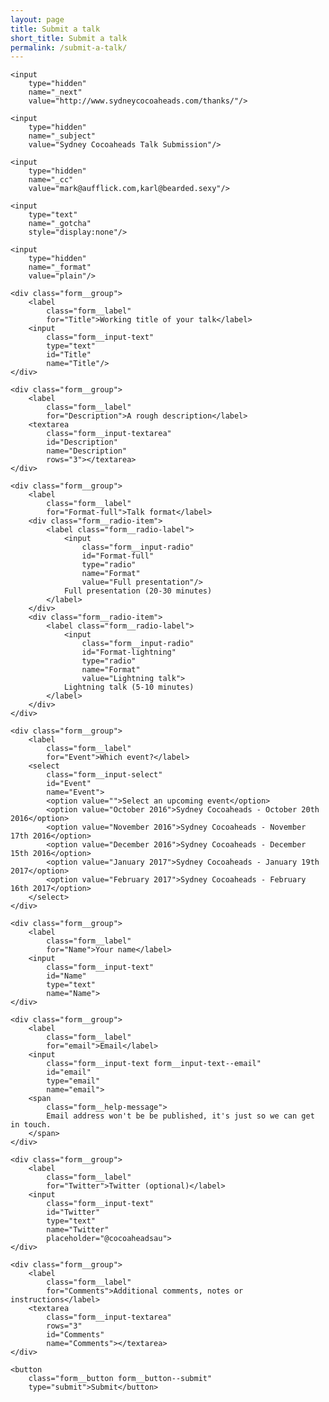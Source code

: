 ```yaml
---
layout: page
title: Submit a talk
short_title: Submit a talk
permalink: /submit-a-talk/
---
```


<form
    action="https://formspree.io/karlbowden1+1ozpqfwyhwrszswsdmre@boards.trello.com"
    method="POST"
    class="form">

    <input
        type="hidden"
        name="_next"
        value="http://www.sydneycocoaheads.com/thanks/"/>

    <input
        type="hidden"
        name="_subject"
        value="Sydney Cocoaheads Talk Submission"/>

    <input
        type="hidden"
        name="_cc"
        value="mark@aufflick.com,karl@bearded.sexy"/>

    <input
        type="text"
        name="_gotcha"
        style="display:none"/>

    <input
        type="hidden"
        name="_format"
        value="plain"/>

    <div class="form__group">
        <label
            class="form__label"
            for="Title">Working title of your talk</label>
        <input
            class="form__input-text"
            type="text"
            id="Title"
            name="Title"/>
    </div>

    <div class="form__group">
        <label
            class="form__label"
            for="Description">A rough description</label>
        <textarea
            class="form__input-textarea"
            id="Description"
            name="Description"
            rows="3"></textarea>
    </div>

    <div class="form__group">
        <label
            class="form__label"
            for="Format-full">Talk format</label>
        <div class="form__radio-item">
            <label class="form__radio-label">
                <input
                    class="form__input-radio"
                    id="Format-full"
                    type="radio"
                    name="Format"
                    value="Full presentation"/>
                Full presentation (20-30 minutes)
            </label>
        </div>
        <div class="form__radio-item">
            <label class="form__radio-label">
                <input
                    class="form__input-radio"
                    id="Format-lightning"
                    type="radio"
                    name="Format"
                    value="Lightning talk">
                Lightning talk (5-10 minutes)
            </label>
        </div>
    </div>

    <div class="form__group">
        <label
            class="form__label"
            for="Event">Which event?</label>
        <select
            class="form__input-select"
            id="Event"
            name="Event">
            <option value="">Select an upcoming event</option>
            <option value="October 2016">Sydney Cocoaheads - October 20th 2016</option>
            <option value="November 2016">Sydney Cocoaheads - November 17th 2016</option>
            <option value="December 2016">Sydney Cocoaheads - December 15th 2016</option>
            <option value="January 2017">Sydney Cocoaheads - January 19th 2017</option>
            <option value="February 2017">Sydney Cocoaheads - February 16th 2017</option>
        </select>
    </div>

    <div class="form__group">
        <label
            class="form__label"
            for="Name">Your name</label>
        <input
            class="form__input-text"
            id="Name"
            type="text"
            name="Name">
    </div>

    <div class="form__group">
        <label
            class="form__label"
            for="email">Email</label>
        <input
            class="form__input-text form__input-text--email"
            id="email"
            type="email"
            name="email">
        <span
            class="form__help-message">
            Email address won't be be published, it's just so we can get in touch.
        </span>
    </div>

    <div class="form__group">
        <label
            class="form__label"
            for="Twitter">Twitter (optional)</label>
        <input
            class="form__input-text"
            id="Twitter"
            type="text"
            name="Twitter"
            placeholder="@cocoaheadsau">
    </div>

    <div class="form__group">
        <label
            class="form__label"
            for="Comments">Additional comments, notes or instructions</label>
        <textarea
            class="form__input-textarea"
            rows="3"
            id="Comments"
            name="Comments"></textarea>
    </div>

    <button
        class="form__button form__button--submit"
        type="submit">Submit</button>

</form>
